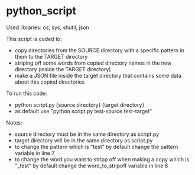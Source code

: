 # python_script

Used libraries: os, sys, shutil, json

This script is coded to:
- copy directories from the SOURCE directory with a specific pattern in them to the TARGET directory 
- striping off some words from copied directory names in the new directory (inside the TARGET directory)
- make a JSON file inside the target directory that contains some data about this copied directories

To run this code:
- python script.py {source directory} {target directory}
- as default use "python script.py test-source test-target"

Notes:
- source directory must be in the same directory as script.py
- target directory will be in the same directory as script.py
- to change the pattern which is "test" by default change the pattern variable in line 7
- to change the word you want to stripp off when making a copy which is "_test" by default change the word_to_stripoff variable in line 8
